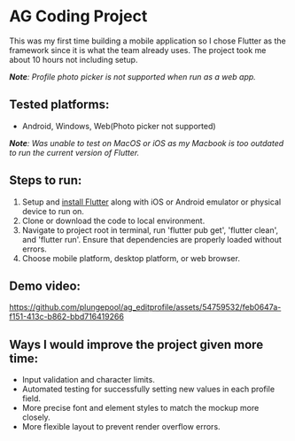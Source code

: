 # AG Coding Project
This was my first time building a mobile application so I chose Flutter as the framework since it is what the team already uses. The project took me about 10 hours not including setup.

***Note**: Profile photo picker is not supported when run as a web app.*

## Tested platforms:
- Android, Windows, Web(Photo picker not supported)

***Note**: Was unable to test on MacOS or iOS as my Macbook is too outdated to run the current version of Flutter.*

## Steps to run:
1) Setup and [install Flutter](https://docs.flutter.dev/get-started/install) along with iOS or Android emulator or physical device to run on.
2) Clone or download the code to local environment.
3) Navigate to project root in terminal, run 'flutter pub get', 'flutter clean', and 'flutter run'. Ensure that dependencies are properly loaded without errors.
4) Choose mobile platform, desktop platform, or web browser.

## Demo video:
https://github.com/plungepool/ag_editprofile/assets/54759532/feb0647a-f151-413c-b862-bbd716419266

## Ways I would improve the project given more time:
- Input validation and character limits.
- Automated testing for successfully setting new values in each profile field.
- More precise font and element styles to match the mockup more closely.
- More flexible layout to prevent render overflow errors.
